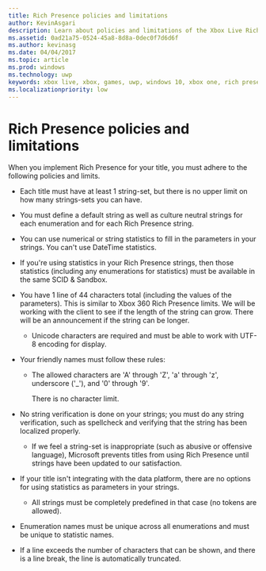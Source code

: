 ```yaml
---
title: Rich Presence policies and limitations
author: KevinAsgari
description: Learn about policies and limitations of the Xbox Live Rich Presence system.
ms.assetid: 0ad21a75-0524-45a8-8d8a-0dec0f7d6d6f
ms.author: kevinasg
ms.date: 04/04/2017
ms.topic: article
ms.prod: windows
ms.technology: uwp
keywords: xbox live, xbox, games, uwp, windows 10, xbox one, rich presence, policies
ms.localizationpriority: low
---
```


# Rich Presence policies and limitations

When you implement Rich Presence for your title, you must adhere to the following policies and limits.

-   Each title must have at least 1 string-set, but there is no upper limit on how many strings-sets you can have.
-   You must define a default string as well as culture neutral strings for each enumeration and for each Rich Presence string.
-   You can use numerical or string statistics to fill in the parameters in your strings. You can't use DateTime statistics.
-   If you're using statistics in your Rich Presence strings, then those statistics (including any enumerations for statistics) must be available in the same SCID & Sandbox.
-   You have 1 line of 44 characters total (including the values of the parameters). This is similar to Xbox 360 Rich Presence limits. We will be working with the client to see if the length of the string can grow. There will be an announcement if the string can be longer.
    -   Unicode characters are required and must be able to work with UTF-8 encoding for display.
-   Your friendly names must follow these rules:
    -   The allowed characters are 'A' through 'Z', 'a' through 'z', underscore ('\_'), and '0' through '9'.

        There is no character limit.

-   No string verification is done on your strings; you must do any string verification, such as spellcheck and verifying that the string has been localized properly.
    -   If we feel a string-set is inappropriate (such as abusive or offensive language), Microsoft prevents titles from using Rich Presence until strings have been updated to our satisfaction.
-   If your title isn't integrating with the data platform, there are no options for using statistics as parameters in your strings.
    -   All strings must be completely predefined in that case (no tokens are allowed).
-   Enumeration names must be unique across all enumerations and must be unique to statistic names.
-   If a line exceeds the number of characters that can be shown, and there is a line break, the line is automatically truncated.

